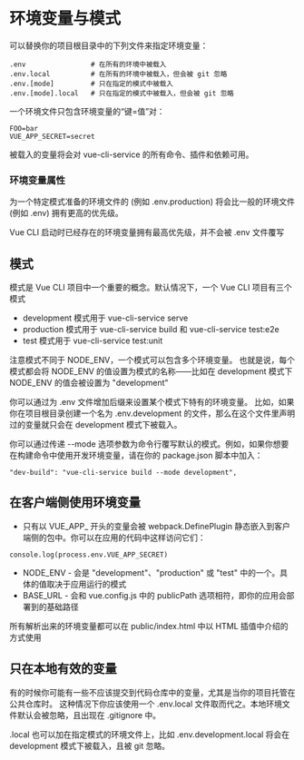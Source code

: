 # 环境变量与模式
可以替换你的项目根目录中的下列文件来指定环境变量：
````
.env                # 在所有的环境中被载入
.env.local          # 在所有的环境中被载入，但会被 git 忽略
.env.[mode]         # 只在指定的模式中被载入
.env.[mode].local   # 只在指定的模式中被载入，但会被 git 忽略
````
一个环境文件只包含环境变量的“键=值”对：
````
FOO=bar
VUE_APP_SECRET=secret
````
被载入的变量将会对 vue-cli-service 的所有命令、插件和依赖可用。

### 环境变量属性
为一个特定模式准备的环境文件的 (例如 .env.production) 将会比一般的环境文件 (例如 .env) 拥有更高的优先级。

Vue CLI 启动时已经存在的环境变量拥有最高优先级，并不会被 .env 文件覆写

## 模式
模式是 Vue CLI 项目中一个重要的概念。默认情况下，一个 Vue CLI 项目有三个模式

- development 模式用于 vue-cli-service serve
- production 模式用于 vue-cli-service build 和 vue-cli-service test:e2e
- test 模式用于 vue-cli-service test:unit

注意模式不同于 NODE_ENV，一个模式可以包含多个环境变量。
也就是说，每个模式都会将 NODE_ENV 的值设置为模式的名称——比如在 development 模式下 NODE_ENV 的值会被设置为 "development"

你可以通过为 .env 文件增加后缀来设置某个模式下特有的环境变量。
比如，如果你在项目根目录创建一个名为 .env.development 的文件，那么在这个文件里声明过的变量就只会在 development 模式下被载入。

你可以通过传递 --mode 选项参数为命令行覆写默认的模式。例如，如果你想要在构建命令中使用开发环境变量，请在你的 package.json 脚本中加入：
````
"dev-build": "vue-cli-service build --mode development",
````

## 在客户端侧使用环境变量
- 只有以 VUE_APP_ 开头的变量会被 webpack.DefinePlugin 静态嵌入到客户端侧的包中。你可以在应用的代码中这样访问它们：
````
console.log(process.env.VUE_APP_SECRET)
````
- NODE_ENV - 会是 "development"、"production" 或 "test" 中的一个。具体的值取决于应用运行的模式
- BASE_URL - 会和 vue.config.js 中的 publicPath 选项相符，即你的应用会部署到的基础路径

所有解析出来的环境变量都可以在 public/index.html 中以 HTML 插值中介绍的方式使用

## 只在本地有效的变量
有的时候你可能有一些不应该提交到代码仓库中的变量，尤其是当你的项目托管在公共仓库时。
这种情况下你应该使用一个 .env.local 文件取而代之。本地环境文件默认会被忽略，且出现在 .gitignore 中。

.local 也可以加在指定模式的环境文件上，比如 .env.development.local 将会在 development 模式下被载入，且被 git 忽略。
















